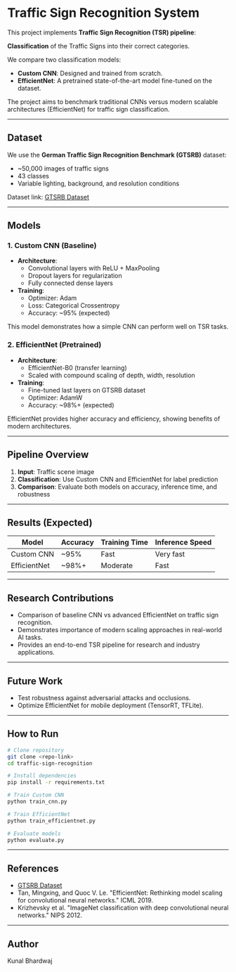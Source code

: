 # Traffic Sign Recognition System

This project implements **Traffic Sign Recognition (TSR) pipeline**:

**Classification** of the Traffic Signs into their correct categories.

We compare two classification models:

- **Custom CNN**: Designed and trained from scratch.
- **EfficientNet**: A pretrained state-of-the-art model fine-tuned on the dataset.

The project aims to benchmark traditional CNNs versus modern scalable architectures (EfficientNet) for traffic sign classification.

---

## Dataset

We use the **German Traffic Sign Recognition Benchmark (GTSRB)** dataset:

- \~50,000 images of traffic signs
- 43 classes
- Variable lighting, background, and resolution conditions

Dataset link: [GTSRB Dataset](https://benchmark.ini.rub.de/gtsrb_news.html)

---

## Models

### 1. Custom CNN (Baseline)

- **Architecture**:
  - Convolutional layers with ReLU + MaxPooling
  - Dropout layers for regularization
  - Fully connected dense layers
- **Training**:
  - Optimizer: Adam
  - Loss: Categorical Crossentropy
  - Accuracy: \~95% (expected)

This model demonstrates how a simple CNN can perform well on TSR tasks.

### 2. EfficientNet (Pretrained)

- **Architecture**:
  - EfficientNet-B0 (transfer learning)
  - Scaled with compound scaling of depth, width, resolution
- **Training**:
  - Fine-tuned last layers on GTSRB dataset
  - Optimizer: AdamW
  - Accuracy: \~98%+ (expected)

EfficientNet provides higher accuracy and efficiency, showing benefits of modern architectures.

---

## Pipeline Overview

1. **Input**: Traffic scene image
2. **Classification**: Use Custom CNN and EfficientNet for label prediction
3. **Comparison**: Evaluate both models on accuracy, inference time, and robustness

---

## Results (Expected)

| Model        | Accuracy | Training Time | Inference Speed |
| ------------ | -------- | ------------- | --------------- |
| Custom CNN   | \~95%    | Fast          | Very fast       |
| EfficientNet | \~98%+   | Moderate      | Fast            |

---

## Research Contributions

- Comparison of baseline CNN vs advanced EfficientNet on traffic sign recognition.
- Demonstrates importance of modern scaling approaches in real-world AI tasks.
- Provides an end-to-end TSR pipeline for research and industry applications.

---

## Future Work

- Test robustness against adversarial attacks and occlusions.
- Optimize EfficientNet for mobile deployment (TensorRT, TFLite).

---

## How to Run

```bash
# Clone repository
git clone <repo-link>
cd traffic-sign-recognition

# Install dependencies
pip install -r requirements.txt

# Train Custom CNN
python train_cnn.py

# Train EfficientNet
python train_efficientnet.py

# Evaluate models
python evaluate.py
```

---

## References

- [GTSRB Dataset](https://benchmark.ini.rub.de/gtsrb_news.html)
- Tan, Mingxing, and Quoc V. Le. "EfficientNet: Rethinking model scaling for convolutional neural networks." ICML 2019.
- Krizhevsky et al. "ImageNet classification with deep convolutional neural networks." NIPS 2012.

---

## Author

Kunal Bhardwaj

